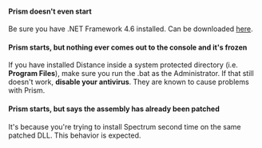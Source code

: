 #### Prism doesn't even start
Be sure you have .NET Framework 4.6 installed. Can be downloaded [here](https://www.microsoft.com/en-us/download/details.aspx?id=48130).

#### Prism starts, but nothing ever comes out to the console and it's frozen
If you have installed Distance inside a system protected directory (i.e. **Program Files**), make sure you run the .bat as the Administrator. If that still doesn't work, **disable your antivirus**. They are known to cause problems with Prism.

#### Prism starts, but says the assembly has already been patched
It's because you're trying to install Spectrum second time on the same patched DLL. This behavior is expected.